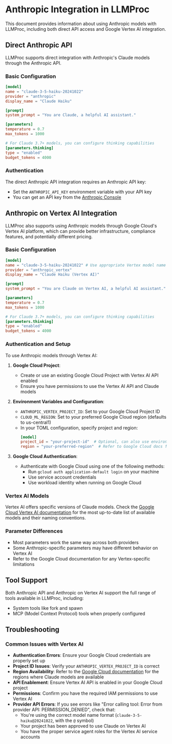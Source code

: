 # Anthropic Integration in LLMProc

This document provides information about using Anthropic models with LLMProc, including both direct API access and Google Vertex AI integration.

## Direct Anthropic API

LLMProc supports direct integration with Anthropic's Claude models through the Anthropic API.

### Basic Configuration

```toml
[model]
name = "claude-3-5-haiku-20241022"
provider = "anthropic"
display_name = "Claude Haiku"

[prompt]
system_prompt = "You are Claude, a helpful AI assistant."

[parameters]
temperature = 0.7
max_tokens = 1000

# For Claude 3.7+ models, you can configure thinking capabilities
[parameters.thinking]
type = "enabled"
budget_tokens = 4000
```

### Authentication

The direct Anthropic API integration requires an Anthropic API key:

- Set the `ANTHROPIC_API_KEY` environment variable with your API key
- You can get an API key from the [Anthropic Console](https://console.anthropic.com/)

## Anthropic on Vertex AI Integration

LLMProc also supports using Anthropic models through Google Cloud's Vertex AI platform, which can provide better infrastructure, compliance features, and potentially different pricing.

### Basic Configuration

```toml
[model]
name = "claude-3-5-haiku-20241022" # Use appropriate Vertex model name
provider = "anthropic_vertex"
display_name = "Claude Haiku (Vertex AI)"

[prompt]
system_prompt = "You are Claude on Vertex AI, a helpful AI assistant."

[parameters]
temperature = 0.7
max_tokens = 1000

# For Claude 3.7+ models, you can configure thinking capabilities
[parameters.thinking]
type = "enabled"
budget_tokens = 4000
```

### Authentication and Setup

To use Anthropic models through Vertex AI:

1. **Google Cloud Project**:
   - Create or use an existing Google Cloud Project with Vertex AI API enabled
   - Ensure you have permissions to use the Vertex AI API and Claude models

2. **Environment Variables and Configuration**:
   - `ANTHROPIC_VERTEX_PROJECT_ID`: Set to your Google Cloud Project ID
   - `CLOUD_ML_REGION`: Set to your preferred Google Cloud region (defaults to us-central1)
   - In your TOML configuration, specify project and region:
     ```toml
     [model]
     project_id = "your-project-id"  # Optional, can also use environment variable
     region = "your-preferred-region"  # Refer to Google Cloud docs for available regions
     ```

3. **Google Cloud Authentication**:
   - Authenticate with Google Cloud using one of the following methods:
     - Run `gcloud auth application-default login` on your machine
     - Use service account credentials
     - Use workload identity when running on Google Cloud

### Vertex AI Models

Vertex AI offers specific versions of Claude models. Check the [Google Cloud Vertex AI documentation](https://cloud.google.com/vertex-ai/docs/generative-ai/models/claude) for the most up-to-date list of available models and their naming conventions.

### Parameter Differences

- Most parameters work the same way across both providers
- Some Anthropic-specific parameters may have different behavior on Vertex AI
- Refer to the Google Cloud documentation for any Vertex-specific limitations

## Tool Support

Both Anthropic API and Anthropic on Vertex AI support the full range of tools available in LLMProc, including:

- System tools like fork and spawn
- MCP (Model Context Protocol) tools when properly configured

## Troubleshooting

### Common Issues with Vertex AI

- **Authentication Errors**: Ensure your Google Cloud credentials are properly set up
- **Project ID Issues**: Verify your `ANTHROPIC_VERTEX_PROJECT_ID` is correct
- **Region Availability**: Refer to the [Google Cloud documentation](https://cloud.google.com/vertex-ai/docs/generative-ai/models/claude#model-versions) for the regions where Claude models are available
- **API Enablement**: Ensure Vertex AI API is enabled in your Google Cloud project
- **Permissions**: Confirm you have the required IAM permissions to use Vertex AI
- **Provider API Errors**: If you see errors like "Error calling tool: Error from provider API: PERMISSION_DENIED", check that:
  - You're using the correct model name format (`claude-3-5-haiku@20241022`, with the `@` symbol)
  - Your project has been approved to use Claude on Vertex AI
  - You have the proper service agent roles for the Vertex AI service accounts

